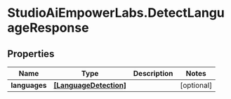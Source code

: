 # StudioAiEmpowerLabs.DetectLanguageResponse

## Properties

Name | Type | Description | Notes
------------ | ------------- | ------------- | -------------
**languages** | [**[LanguageDetection]**](LanguageDetection.md) |  | [optional] 



